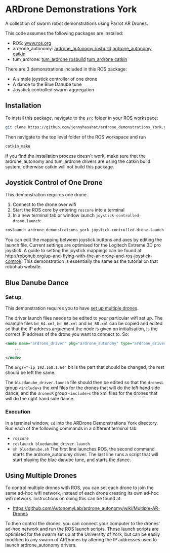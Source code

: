 ARDrone Demonstrations York
====================

A collection of swarm robot demonstrations using Parrot AR Drones.

This code assumes the following packages are installed:
* ROS: www.ros.org
* ardrone_autonomy: [ardrone_autonomy rosbuild](https://github.com/AutonomyLab/ardrone_autonomy) [ardrone_autonomy catkin](https://github.com/jennyhasahat/ardrone_autonomy)
* tum_ardrone: [tum_ardrone rosbuild](https://github.com/tum-vision/tum_ardrone) [tum_ardrone catkin](https://github.com/jennyhasahat/tum_ardrone)

There are 3 demonstrations included in this ROS package:
* A simple joystick controller of one drone
* A dance to the Blue Danube tune
* Joystick controlled swarm aggregation

Installation
------------

To install this package, navigate to the `src` folder in your ROS workspace:
```sh
git clone https://github.com/jennyhasahat/ardrone_demonstrations_York.git
```
Then navigate to the top level folder of the ROS workspace and run 
```sh
catkin_make
```
If you find the installation process doesn't work, make sure that the ardrone_autonomy and tum_ardrone drivers are using the catkin build system, otherwise catkin will not build this package.

Joystick Control of One Drone
--------------------------------

This demonstration requires one drone.
1. Connect to the drone over wifi
2. Start the ROS core by entering `roscore` into a terminal
3. In a new terminal tab or window launch `joystick-controlled-drone.launch`:
```sh
roslaunch ardrone_demonstrations_york joystick-controlled-drone.launch
```
You can edit the mapping between joystick buttons and axes by editing the launch file. Current settings are optimised for the Logitech Extreme 3D pro joystick. A guide to setting the joystick mappings can be found at <http://robohub.org/up-and-flying-with-the-ar-drone-and-ros-joystick-control/>. This demonstration is essentially the same as the tutorial on that robohub website.

Blue Danube Dance
-------------------

### Set up

This demonstration requires you to have [set up multiple drones](#using-multiple-drones).

The driver launch files needs to be edited to your particular wifi set up. The example files `bd_64.xml`, `bd_66.xml` and `bd_68.xml` can be copied and edited so that the IP address arguement the node is given on initialisation, is the correct IP address of the drone you want to connect to. 
So:
```xml
<node name="ardrone_driver" pkg="ardrone_autonomy" type="ardrone_driver" output="screen" clear_params="true"  args="-ip 192.168.1.64">
	...
	...
</node>
```
The `args="-ip 192.168.1.64"` bit is the part that should be changed, the rest should be left the same.


The `bluedanube_driver.launch` file should then be edited so that the `dronesL` group `<include>s` the xml files for the drones that will do the left hand side dance, and the `dronesR` group `<include>s` the xml files for the drones that will do the right hand side dance.

### Execution
In a terminal window, `cd` into the ARDrone Demonstrations York directory.
Run each of the following commands in a different terminal tab:
* `roscore`
* `roslaunch bluedanube_driver.launch`
* `sh bluedanube.sh`
The first line launches ROS, the second command starts the ardrone_autonomy driver. The last line runs a script that will start playing the blue danube tune, and starts the dance.

Using Multiple Drones
---------------------

To control multiple drones with ROS, you can set each drone to join the same ad-hoc wifi network, instead of each drone creating its own ad-hoc wifi network. Instructions on doing this can be found at:
* https://github.com/AutonomyLab/ardrone_autonomy/wiki/Multiple-AR-Drones

To then control the drones, you can connect your computer to the drones' ad-hoc network and run the ROS launch scripts.
These launch scripts are optimised for the swarm set up at the University of York, but can be easily modified to any swarm of ARDrones by altering the IP addresses used to launch ardrone_autonomy drivers.




